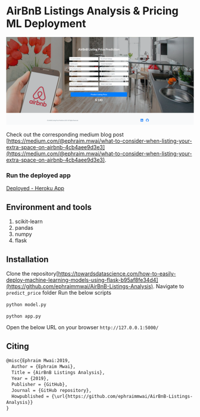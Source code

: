 # AirBnB Listings Analysis & Pricing ML Deployment
![alt text](https://github.com/ephraimmwai/AirBnB-Listings-Analysis/blob/master/webapp/predict%20price/static/vendor/img/Capture.PNG "Web app Image")

Check out the corresponding medium blog post [https://medium.com/@ephraim.mwai/what-to-consider-when-listing-your-extra-space-on-airbnb-4cb4aee9d3e3](https://medium.com/@ephraim.mwai/what-to-consider-when-listing-your-extra-space-on-airbnb-4cb4aee9d3e3).

### Run the deployed app
[Deployed - Heroku App ](https://predict-airbnb-listing-price01.herokuapp.com/)
## Environment and tools
1. scikit-learn
2. pandas
3. numpy
4. flask

## Installation

Clone the repository[https://towardsdatascience.com/how-to-easily-deploy-machine-learning-models-using-flask-b95af8fe34d4](https://github.com/ephraimmwai/AirBnB-Listings-Analysis).
Navigate to ```predict_price``` folder
Run the below scripts

`python model.py`

`python app.py`

Open the below URL on your browser ```http://127.0.0.1:5000/```

## Citing

```
@misc{Ephraim Mwai:2019,
  Author = {Ephraim Mwai},
  Title = {AirBnB Listings Analysis},
  Year = {2019},
  Publisher = {GitHub},
  Journal = {GitHub repository},
  Howpublished = {\url{https://github.com/ephraimmwai/AirBnB-Listings-Analysis}}
}
```

